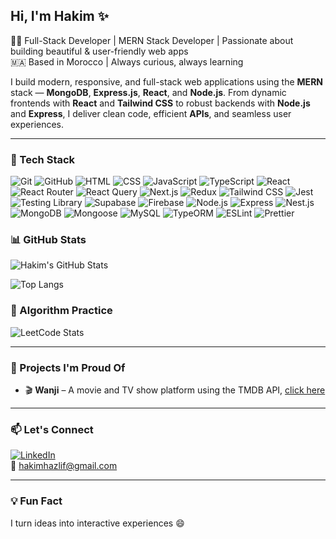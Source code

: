 ## Hi, I'm Hakim ✨

🧑‍💻 Full-Stack Developer | MERN Stack Developer | Passionate about building beautiful & user-friendly web apps<br/>
🇲🇦 Based in Morocco | Always curious, always learning

I build modern, responsive, and full-stack web applications using the **MERN** stack — **MongoDB**, **Express.js**, **React**, and **Node.js**.
From dynamic frontends with **React** and **Tailwind CSS** to robust backends with **Node.js** and **Express**, I deliver clean code, efficient **APIs**, and seamless user experiences.

---

### 🚀 Tech Stack
![Git](https://img.shields.io/badge/-Git-F05032?style=flat&logo=git&logoColor=white) ![GitHub](https://img.shields.io/badge/-GitHub-181717?style=flat&logo=github&logoColor=white)  ![HTML](https://img.shields.io/badge/-HTML5-E34F26?style=flat&logo=html5&logoColor=white)  ![CSS](https://img.shields.io/badge/-CSS3-1572B6?style=flat&logo=css3)  ![JavaScript](https://img.shields.io/badge/-JavaScript-F7DF1E?style=flat&logo=javascript&logoColor=black)  ![TypeScript](https://img.shields.io/badge/-TypeScript-3178C6?style=flat&logo=typescript&logoColor=white)
  ![React](https://img.shields.io/badge/-React-58c4dc?style=flat&logo=react&logoColor=white)  ![React Router](https://img.shields.io/badge/-React%20Router-CA4245?style=flat&logo=react-router&logoColor=white)  ![React Query](https://img.shields.io/badge/-React%20Query-FF4154?style=flat&logo=react-query&logoColor=white)  ![Next.js](https://img.shields.io/badge/-Next.js-25242f?style=flat&logo=next.js&logoColor=white)  ![Redux](https://img.shields.io/badge/-Redux-764ABC?style=flat&logo=redux&logoColor=white)  ![Tailwind CSS](https://img.shields.io/badge/-Tailwind-a2ebf8?style=flat&logo=tailwind-css)  ![Jest](https://img.shields.io/badge/-Jest-C21325?style=flat&logo=jest&logoColor=white)  ![Testing Library](https://img.shields.io/badge/-Testing%20Library-E33332?style=flat&logo=testing-library&logoColor=white)  ![Supabase](https://img.shields.io/badge/-Supabase-3ECF8E?style=flat&logo=supabase&logoColor=white)  ![Firebase](https://img.shields.io/badge/-Firebase-FFCA28?style=flat&logo=firebase&logoColor=black)  ![Node.js](https://img.shields.io/badge/-Node.js-339933?style=flat&logo=node.js&logoColor=white)  ![Express](https://img.shields.io/badge/-Express-000000?style=flat&logo=express&logoColor=white) ![Nest.js](https://img.shields.io/badge/-NestJS-ea2845?style=flat&logo=nestJS&logoColor=white) ![MongoDB](https://img.shields.io/badge/-MongoDB-47A248?style=flat&logo=mongodb&logoColor=white) ![Mongoose](https://img.shields.io/badge/-Mongoose-880000?style=flat&logo=mongoose&logoColor=white) ![MySQL](https://img.shields.io/badge/-MySQL-0074a3?style=flat&logo=mysql&logoColor=white) ![TypeORM](https://img.shields.io/badge/-TypeORM-f73?style=flat&logo=typeorm&logoColor=white) ![ESLint](https://img.shields.io/badge/-ESLint-4B32C3?style=flat&logo=eslint&logoColor=white)  ![Prettier](https://img.shields.io/badge/-Prettier-F7B93E?style=flat&logo=prettier&logoColor=white)

### 📊 GitHub Stats

![Hakim's GitHub Stats](https://github-readme-stats.vercel.app/api?username=HakimHazlif&show_icons=true&theme=react&hide_border=true)

![Top Langs](https://github-readme-stats.vercel.app/api/top-langs/?username=HakimHazlif&layout=compact&theme=react&hide_border=true)

### 🧠 Algorithm Practice

![LeetCode Stats](https://leetcard.jacoblin.cool/Hakim-56?theme=dark&font=Karla&ext=heatmap)

---

### 📌 Projects I'm Proud Of
- 🎬 **Wanji** – A movie and TV show platform using the TMDB API, [click here](https://wanji.vercel.app)

---

### 📫 Let's Connect
[![LinkedIn](https://img.shields.io/badge/-LinkedIn-blue?style=flat&logo=linkedin)](https://www.linkedin.com/in/hakim-hazlif/)  
📧 hakimhazlif@gmail.com

---

### 💡 Fun Fact
I turn ideas into interactive experiences 😄
